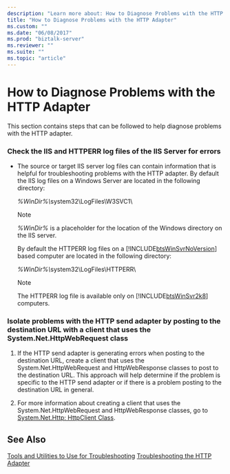 ```yaml
---
description: "Learn more about: How to Diagnose Problems with the HTTP Adapter"
title: "How to Diagnose Problems with the HTTP Adapter"
ms.custom: ""
ms.date: "06/08/2017"
ms.prod: "biztalk-server"
ms.reviewer: ""
ms.suite: ""
ms.topic: "article"
---
```

# How to Diagnose Problems with the HTTP Adapter
This section contains steps that can be followed to help diagnose problems with the HTTP adapter.

### Check the IIS and HTTPERR log files of the IIS Server for errors

- The source or target IIS server log files can contain information that is helpful for troubleshooting problems with the HTTP adapter. By default the IIS log files on a Windows Server are located in the following directory:

   <em>%WinDir%\\</em>system32\LogFiles\W3SVC1\

  > [!NOTE]
  >  *%WinDir%* is a placeholder for the location of the Windows directory on the IIS server.

   By default the HTTPERR log files on a [!INCLUDE[btsWinSvrNoVersion](../includes/btswinsvrnoversion-md.md)] based computer are located in the following directory:

   <em>%WinDir%\\</em>system32\LogFiles\HTTPERR\

  > [!NOTE]
  >  The HTTPERR log file is available only on [!INCLUDE[btsWinSvr2k8](../includes/btswinsvr2k8-md.md)] computers.

### Isolate problems with the HTTP send adapter by posting to the destination URL with a client that uses the System.Net.HttpWebRequest class

1.  If the HTTP send adapter is generating errors when posting to the destination URL, create a client that uses the System.Net.HttpWebRequest and HttpWebResponse classes to post to the destination URL. This approach will help determine if the problem is specific to the HTTP send adapter or if there is a problem posting to the destination URL in general.

2.  For more information about creating a client that uses the System.Net.HttpWebRequest and HttpWebResponse classes, go to [System.Net.Http: HttpClient Class](/dotnet/api/system.net.http.httpclient).

## See Also
 [Tools and Utilities to Use for Troubleshooting](../core/tools-and-utilities-to-use-for-troubleshooting.md)
 [Troubleshooting the HTTP Adapter](../core/troubleshooting-the-http-adapter.md)
